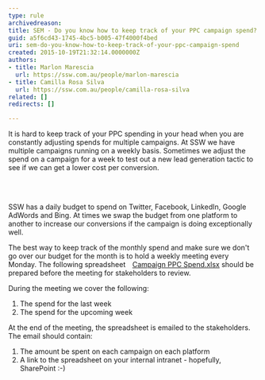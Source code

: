 ```yaml
---
type: rule
archivedreason: 
title: SEM - Do you know how to keep track of your PPC campaign spend?
guid: a5f6cd43-1745-4bc5-b005-47f4000f4bed
uri: sem-do-you-know-how-to-keep-track-of-your-ppc-campaign-spend
created: 2015-10-19T21:32:14.0000000Z
authors:
- title: Marlon Marescia
  url: https://ssw.com.au/people/marlon-marescia
- title: Camilla Rosa Silva
  url: https://ssw.com.au/people/camilla-rosa-silva
related: []
redirects: []

---
```



<p>​It is hard to keep track of your PPC spending in your head when you are constantly adjusting spends for multiple campaigns. At SSW we have multiple campaigns running on a weekly basis. Sometimes we adjust the spend on a campaign for a week to test out a new lead generation tactic to see if we can get a lower cost per conversion.<br></p>
<br><excerpt class='endintro'></excerpt><br>
<p>SSW has a daily budget to spend on Twitter, Facebook, LinkedIn, Google AdWords and Bing. At times we swap the budget from one platform to another to increase our conversions if the campaign is doing exceptionally well.<br></p><p>The best way to keep track of the monthly spend and make sure we don't go over our budget for the month is to hold a weekly meeting every Monday. The following spreadsheet&#160;<a href="/AnalyticsReports/Campaign%20PPC%20Spend.xlsx"><img class="ms-asset-icon ms-rtePosition-4" src="/_layouts/15/images/icxlsx.png" alt="" style="margin&#58;5px;" />Campaign PPC Spend.xlsx</a>&#160;should be prepared before the meeting for stakeholders to review.</p><p>During the meeting we cover the following&#58;</p><ol><li>The spend for the last week<br></li><li>The spend for the upcoming week</li></ol><p>At the end of the meeting, the spreadsheet is emailed to the stakeholders. The email should contain&#58;</p><ol><li>The amount be spent on each campaign on each platform</li><li>A link to the spreadsheet on your internal intranet&#160;-&#160;hopefully, SharePoint &#58;-)​<br></li></ol><p>&#160;</p>


